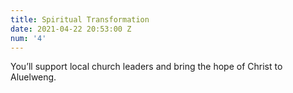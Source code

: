 ```yaml
---
title: Spiritual Transformation
date: 2021-04-22 20:53:00 Z
num: '4'
---
```


You’ll support local church leaders and bring the hope of Christ to Aluelweng.
